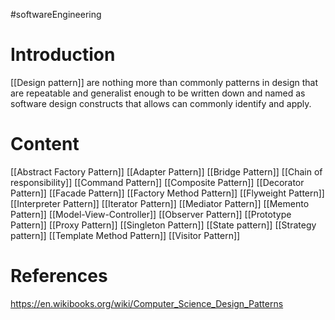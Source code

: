 #softwareEngineering 
# Introduction 
[[Design pattern]] are nothing more than commonly patterns in design that are repeatable and generalist enough to be written down and named as software design constructs that allows can commonly identify and apply.
# Content 
[[Abstract Factory Pattern]]
[[Adapter Pattern]] 
[[Bridge Pattern]] 
[[Chain of responsibility]] 
[[Command Pattern]] 
[[Composite Pattern]] 
[[Decorator Pattern]] 
[[Facade Pattern]] 
[[Factory Method Pattern]] 
[[Flyweight Pattern]] 
[[Interpreter Pattern]] 
[[Iterator Pattern]] 
[[Mediator Pattern]] 
[[Memento Pattern]] 
[[Model-View-Controller]] 
[[Observer Pattern]] 
[[Prototype Pattern]] 
[[Proxy Pattern]] 
[[Singleton Pattern]] 
[[State pattern]] 
[[Strategy pattern]] 
[[Template Method Pattern]] 
[[Visitor Pattern]] 
# References 

https://en.wikibooks.org/wiki/Computer_Science_Design_Patterns